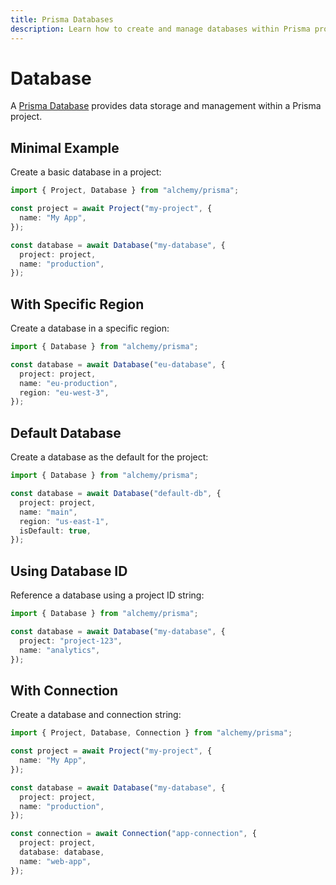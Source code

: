 ```yaml
---
title: Prisma Databases
description: Learn how to create and manage databases within Prisma projects using Alchemy for data storage.
---
```


# Database

A [Prisma Database](https://docs.prisma.io) provides data storage and management within a Prisma project.

## Minimal Example

Create a basic database in a project:

```ts
import { Project, Database } from "alchemy/prisma";

const project = await Project("my-project", {
  name: "My App",
});

const database = await Database("my-database", {
  project: project,
  name: "production",
});
```

## With Specific Region

Create a database in a specific region:

```ts
import { Database } from "alchemy/prisma";

const database = await Database("eu-database", {
  project: project,
  name: "eu-production", 
  region: "eu-west-3",
});
```

## Default Database

Create a database as the default for the project:

```ts
import { Database } from "alchemy/prisma";

const database = await Database("default-db", {
  project: project,
  name: "main",
  region: "us-east-1",
  isDefault: true,
});
```

## Using Database ID

Reference a database using a project ID string:

```ts
import { Database } from "alchemy/prisma";

const database = await Database("my-database", {
  project: "project-123",
  name: "analytics",
});
```

## With Connection

Create a database and connection string:

```ts
import { Project, Database, Connection } from "alchemy/prisma";

const project = await Project("my-project", {
  name: "My App",
});

const database = await Database("my-database", {
  project: project,
  name: "production",
});

const connection = await Connection("app-connection", {
  project: project,
  database: database,
  name: "web-app",
});
```